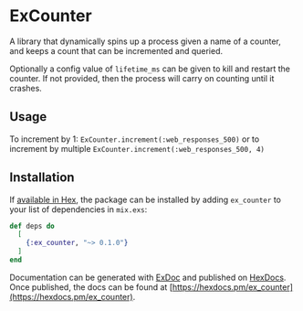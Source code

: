# ExCounter

A library that dynamically spins up a process given a name of a counter, and keeps a count that can be incremented and queried.

Optionally a config value of `lifetime_ms` can be given to kill and restart the counter. If not provided, then the process will carry on counting until it crashes.

## Usage
To increment by 1:
`ExCounter.increment(:web_responses_500)`
or to increment by multiple
`ExCounter.increment(:web_responses_500, 4)`

## Installation

If [available in Hex](https://hex.pm/docs/publish), the package can be installed
by adding `ex_counter` to your list of dependencies in `mix.exs`:

```elixir
def deps do
  [
    {:ex_counter, "~> 0.1.0"}
  ]
end
```

Documentation can be generated with [ExDoc](https://github.com/elixir-lang/ex_doc)
and published on [HexDocs](https://hexdocs.pm). Once published, the docs can
be found at [https://hexdocs.pm/ex_counter](https://hexdocs.pm/ex_counter).

